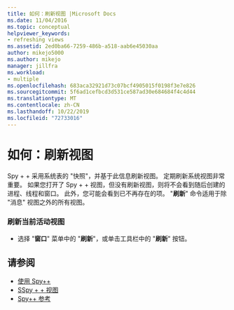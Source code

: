 ```yaml
---
title: 如何：刷新视图 |Microsoft Docs
ms.date: 11/04/2016
ms.topic: conceptual
helpviewer_keywords:
- refreshing views
ms.assetid: 2ed0ba66-7259-486b-a518-aab6e45030aa
author: mikejo5000
ms.author: mikejo
manager: jillfra
ms.workload:
- multiple
ms.openlocfilehash: 683aca32921d73c07bcf4905015f0198f3e7e826
ms.sourcegitcommit: 5f6ad1cefbcd3d531ce587ad30e684684f4c4d44
ms.translationtype: MT
ms.contentlocale: zh-CN
ms.lasthandoff: 10/22/2019
ms.locfileid: "72733016"
---
```

# <a name="how-to-refresh-the-view"></a>如何：刷新视图
Spy + + 采用系统表的 "快照"，并基于此信息刷新视图。 定期刷新系统视图非常重要。 如果您打开了 Spy + + 视图，但没有刷新视图，则将不会看到随后创建的进程、线程和窗口。 此外，您可能会看到已不再存在的项。 "**刷新**" 命令适用于除 "消息" 视图之外的所有视图。

### <a name="to-refresh-the-currently-active-view"></a>刷新当前活动视图

- 选择 "**窗口**" 菜单中的 "**刷新**"，或单击工具栏中的 "**刷新**" 按钮。

## <a name="see-also"></a>请参阅
- [使用 Spy++](../debugger/using-spy-increment.md)
- [SSpy + + 视图](../debugger/spy-increment-views.md)
- [Spy++ 参考](../debugger/spy-increment-reference.md)